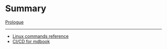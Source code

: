 # Summary

[Prologue](prologue.md)

---------------

- [Linux commands reference](./linux_reference.md)
- [CI/CD for mdbook](./mdbook_ci.md)
